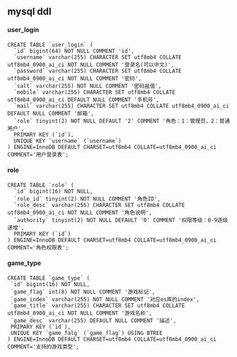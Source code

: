 
## mysql ddl
#### user_login
    CREATE TABLE `user_login` (
      `id` bigint(64) NOT NULL COMMENT 'id',
      `username` varchar(255) CHARACTER SET utf8mb4 COLLATE utf8mb4_0900_ai_ci NOT NULL COMMENT '登录名(可以中文)',
      `password` varchar(255) CHARACTER SET utf8mb4 COLLATE utf8mb4_0900_ai_ci NOT NULL COMMENT '密码',
      `salt` varchar(255) NOT NULL COMMENT '密码盐值',
      `mobile` varchar(255) CHARACTER SET utf8mb4 COLLATE utf8mb4_0900_ai_ci DEFAULT NULL COMMENT '手机号',
      `mail` varchar(255) CHARACTER SET utf8mb4 COLLATE utf8mb4_0900_ai_ci DEFAULT NULL COMMENT '邮箱',
      `role` tinyint(2) NOT NULL DEFAULT '2' COMMENT '角色：1：管理员，2：普通用户',
      PRIMARY KEY (`id`),
      UNIQUE KEY `username` (`username`)
    ) ENGINE=InnoDB DEFAULT CHARSET=utf8mb4 COLLATE=utf8mb4_0900_ai_ci COMMENT='用户登录表';
    
#### role
    CREATE TABLE `role` (
      `id` bigint(16) NOT NULL,
      `role_id` tinyint(2) NOT NULL COMMENT '角色ID',
      `role_desc` varchar(255) CHARACTER SET utf8mb4 COLLATE utf8mb4_0900_ai_ci NOT NULL COMMENT '角色说明',
      `authority` tinyint(2) NOT NULL DEFAULT '0' COMMENT '权限等级：0-9逐级递增',
      PRIMARY KEY (`id`)
    ) ENGINE=InnoDB DEFAULT CHARSET=utf8mb4 COLLATE=utf8mb4_0900_ai_ci COMMENT='角色权限表';
    
#### game_type
    CREATE TABLE `game_type` (
     `id` bigint(16) NOT NULL,
     `game_flag` int(8) NOT NULL COMMENT '游戏标记',
     `game_index` varchar(255) NOT NULL COMMENT '对应es库的index',
     `game_title` varchar(255) CHARACTER SET utf8mb4 COLLATE utf8mb4_0900_ai_ci NOT NULL COMMENT '游戏名称',
     `game_desc` varchar(255) DEFAULT NULL COMMENT '描述',
     PRIMARY KEY (`id`),
     UNIQUE KEY `game_falg` (`game_flag`) USING BTREE
    ) ENGINE=InnoDB DEFAULT CHARSET=utf8mb4 COLLATE=utf8mb4_0900_ai_ci COMMENT='支持的游戏类型';
    

